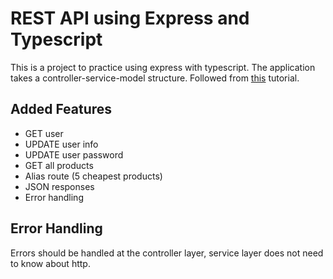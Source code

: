 # REST API using Express and Typescript

This is a project to practice using express with typescript. The application takes a controller-service-model structure. Followed from [this](https://www.youtube.com/watch?v=BWUi6BS9T5Y) tutorial.

## Added Features

- GET user
- UPDATE user info
- UPDATE user password
- GET all products
- Alias route (5 cheapest products)
- JSON responses
- Error handling

## Error Handling

Errors should be handled at the controller layer, service layer does not need to know about http.
